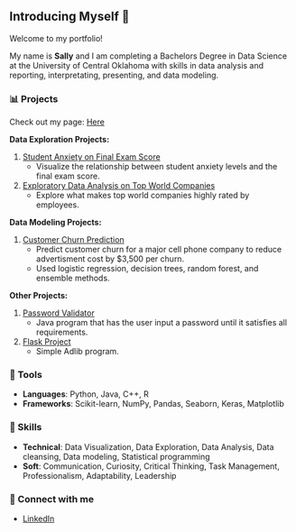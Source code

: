 ## Introducing Myself 👋
Welcome to my portfolio!

My name is **Sally** and I am completing a Bachelors Degree in Data Science at the University of Central Oklahoma with skills in data analysis and reporting, interpretating, presenting, and data modeling.


### 📊 Projects
Check out my page: [Here](https://1sallyb.github.io)

**Data Exploration Projects:**
1. [Student Anxiety on Final Exam Score](https://github.com/1sallyb/AnxietyEDA)
   - Visualize the relationship between student anxiety levels and the final exam score.
2. [Exploratory Data Analysis on Top World Companies](https://github.com/1sallyb/TopCompanyRatings)
   - Explore what makes top world companies highly rated by employees.
  
**Data Modeling Projects:**
1. [Customer Churn Prediction](https://github.com/1sallyb/Project3/blob/main/ChurnModeling.ipynb)
   - Predict customer churn for a major cell phone company to reduce advertisment cost by $3,500 per churn.
   - Used logistic regression, decision trees, random forest, and ensemble methods.

**Other Projects:**
1. [Password Validator](https://github.com/1sallyb/PasswordValidator)
   - Java program that has the user input a password until it satisfies all requirements.
2. [Flask Project](https://github.com/1sallyb/FlaskProject)
   - Simple Adlib program.

### 🔨 Tools
- **Languages**: Python, Java, C++, R
- **Frameworks**: Scikit-learn, NumPy, Pandas, Seaborn, Keras, Matplotlib

### 📌 Skills
- **Technical**: Data Visualization, Data Exploration, Data Analysis, Data cleansing, Data modeling, Statistical programming
- **Soft**: Communication, Curiosity, Critical Thinking, Task Management, Professionalism, Adaptability, Leadership

### 🔌 Connect with me
- [LinkedIn](https://www.linkedin.com/in/sallybrumage/)
